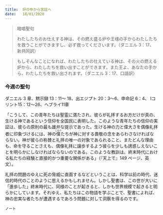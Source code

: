 ```yaml
---
title:  炉の中から宮廷へ
date:   18/01/2020
---
```


> <p>暗唱聖句</p>
> わたしたちのお仕えする神は、その燃え盛る炉や王様の手からわたしたちを救うことができますし、必ず救ってくださいます。（ダニエル 3：17、新共同訳）
  
> <p></p>
> もしそんなことになれば、わたしたちの仕えている神は、その火の燃える炉から、わたしたちを救い出すことができます。また王よ、あなたの手から、わたしたちを救い出されます。（ダニエル 3：17、口語訳）

### 今週の聖句
ダニエル 3 章、黙示録 13：11～ 18、出エジプト 20：3～6、申命記 6：4、
Ⅰコリント15：12～26、ヘブライ11章

「こうして、この青年たちは聖霊に満たされ、彼らが礼拝するお方だけが真の、生ける神であるという信仰を全国民に表明した。このような青年たちの信仰の実証は、彼らの原則の最も雄弁な提示であった。生ける神の力と偉大さを偶像礼拝者に印象づけるには、神の<ruby>僕<rt>しもべ</rt></ruby>たちが神に対する畏敬の念をあらわさなければならない。神が彼らの称賛と礼拝の唯一の対象であられること、またどんな理由も、命を守ることさえも、偶像礼拝に譲歩するよう彼らを少しも誘惑しえないことを明らかにしなければならないのである。このような教訓は、終末時代における私たちの経験と直接的かつ重要な関係がある」（『天上で』149 ページ、英文）。

礼拝の問題のゆえに死の脅威に直面するなどということは、科学以前の時代、迷信的時代のことのように思えるかもしれません。しかし聖書は、この世が大いに「進歩した」終末時代に、同様のことが起きると、しかも世界規模で起きると明らかにしています。それゆえ、私たちはこの物語を学ぶことで、聖書によれば、神の忠実な者たちが遭遇するであろう問題に対して洞察を得るのです。

`ノート`